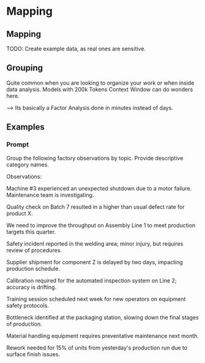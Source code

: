 # Mapping

## Mapping

TODO: Create example data, as real ones are sensitive.

## Grouping

Quite common when you are looking to organize your work or when inside data analysis. Models with 200k Tokens Context Window can do wonders here.

--> Its basically a Factor Analysis done in minutes instead of days.

## Examples

### Prompt

Group the following factory observations by topic. Provide descriptive category names.

Observations:

Machine #3 experienced an unexpected shutdown due to a motor failure. Maintenance team is investigating.

Quality check on Batch 7 resulted in a higher than usual defect rate for product X.

We need to improve the throughput on Assembly Line 1 to meet production targets this quarter.

Safety incident reported in the welding area; minor injury, but requires review of procedures.

Supplier shipment for component Z is delayed by two days, impacting production schedule.

Calibration required for the automated inspection system on Line 2; accuracy is drifting.

Training session scheduled next week for new operators on equipment safety protocols.

Bottleneck identified at the packaging station, slowing down the final stages of production.

Material handling equipment requires preventative maintenance next month.

Rework needed for 15% of units from yesterday's production run due to surface finish issues.
